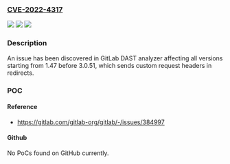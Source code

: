### [CVE-2022-4317](https://cve.mitre.org/cgi-bin/cvename.cgi?name=CVE-2022-4317)
![](https://img.shields.io/static/v1?label=Product&message=DAST&color=blue)
![](https://img.shields.io/static/v1?label=Version&message=%3E%3D1.47%2C%20%3C3.0.51%20&color=brightgreen)
![](https://img.shields.io/static/v1?label=Vulnerability&message=Information%20exposure%20in%20DAST&color=brightgreen)

### Description

An issue has been discovered in GitLab DAST analyzer affecting all versions starting from 1.47 before 3.0.51, which sends custom request headers in redirects.

### POC

#### Reference
- https://gitlab.com/gitlab-org/gitlab/-/issues/384997

#### Github
No PoCs found on GitHub currently.

